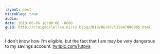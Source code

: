 ```yaml
---
layout: post
microblog: true
audio: 
date: 2010-06-06 18:00:00 -0600
guid: http://craigmcclellan.micro.blog/2010/06/07/t15647096995.html
---
```

I don't know how I'm eligible, but the fact that I am may be very dangerous to my savings account. [twitpic.com/1utpva](http://twitpic.com/1utpva)
